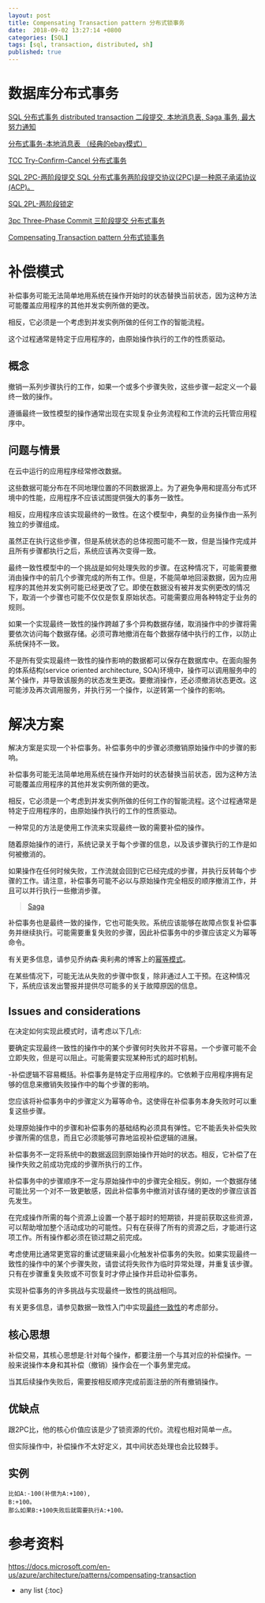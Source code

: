 ```yaml
---
layout: post
title: Compensating Transaction pattern 分布式锁事务
date:  2018-09-02 13:27:14 +0800
categories: [SQL]
tags: [sql, transaction, distributed, sh]
published: true
---
```


# 数据库分布式事务

[SQL 分布式事务 distributed transaction 二段提交, 本地消息表, Saga 事务, 最大努力通知](https://houbb.github.io/2018/09/02/sql-distribute-transaction)

[分布式事务-本地消息表 （经典的ebay模式）](https://houbb.github.io/2018/09/02/sql-distribute-transaction-mq)

[TCC Try-Confirm-Cancel 分布式事务](https://houbb.github.io/2018/09/02/sql-distribute-transaction-tcc)

[SQL 2PC-两阶段提交 SQL 分布式事务两阶段提交协议(2PC)是一种原子承诺协议(ACP)。](https://houbb.github.io/2018/09/02/sql-distribute-transaction-2pc)

[SQL 2PL-两阶段锁定](https://houbb.github.io/2018/09/02/sql-distribute-transaction-2pl)

[3pc Three-Phase Commit 三阶段提交 分布式事务](https://houbb.github.io/2018/09/02/sql-distribute-transaction-3pc)

[Compensating Transaction pattern 分布式锁事务](https://houbb.github.io/2018/09/02/sql-distribute-transaction-compensating)

# 补偿模式

补偿事务可能无法简单地用系统在操作开始时的状态替换当前状态，因为这种方法可能覆盖应用程序的其他并发实例所做的更改。

相反，它必须是一个考虑到并发实例所做的任何工作的智能流程。

这个过程通常是特定于应用程序的，由原始操作执行的工作的性质驱动。

## 概念 

撤销一系列步骤执行的工作，如果一个或多个步骤失败，这些步骤一起定义一个最终一致的操作。

遵循最终一致性模型的操作通常出现在实现复杂业务流程和工作流的云托管应用程序中。

## 问题与情景

在云中运行的应用程序经常修改数据。

这些数据可能分布在不同地理位置的不同数据源上。为了避免争用和提高分布式环境中的性能，应用程序不应该试图提供强大的事务一致性。

相反，应用程序应该实现最终的一致性。在这个模型中，典型的业务操作由一系列独立的步骤组成。

虽然正在执行这些步骤，但是系统状态的总体视图可能不一致，但是当操作完成并且所有步骤都执行之后，系统应该再次变得一致。

最终一致性模型中的一个挑战是如何处理失败的步骤。在这种情况下，可能需要撤消由操作中的前几个步骤完成的所有工作。但是，不能简单地回滚数据，因为应用程序的其他并发实例可能已经更改了它。即使在数据没有被并发实例更改的情况下，取消一个步骤也可能不仅仅是恢复原始状态。可能需要应用各种特定于业务的规则。

如果一个实现最终一致性的操作跨越了多个异构数据存储，取消操作中的步骤将需要依次访问每个数据存储。必须可靠地撤消在每个数据存储中执行的工作，以防止系统保持不一致。

不是所有受实现最终一致性的操作影响的数据都可以保存在数据库中。在面向服务的体系结构(service oriented architecture, SOA)环境中，操作可以调用服务中的某个操作，并导致该服务的状态发生更改。要撤消操作，还必须撤消状态更改。这可能涉及再次调用服务，并执行另一个操作，以逆转第一个操作的影响。

# 解决方案

解决方案是实现一个补偿事务。补偿事务中的步骤必须撤销原始操作中的步骤的影响。

补偿事务可能无法简单地用系统在操作开始时的状态替换当前状态，因为这种方法可能覆盖应用程序的其他并发实例所做的更改。

相反，它必须是一个考虑到并发实例所做的任何工作的智能流程。这个过程通常是特定于应用程序的，由原始操作执行的工作的性质驱动。

一种常见的方法是使用工作流来实现最终一致的需要补偿的操作。

随着原始操作的进行，系统记录关于每个步骤的信息，以及该步骤执行的工作是如何被撤消的。

如果操作在任何时候失败，工作流就会回到它已经完成的步骤，并执行反转每个步骤的工作。请注意，补偿事务可能不必以与原始操作完全相反的顺序撤消工作，并且可以并行执行一些撤消步骤。

> [Saga](http://vasters.com/archive/Sagas.html)

补偿事务也是最终一致的操作，它也可能失败。系统应该能够在故障点恢复补偿事务并继续执行。可能需要重复失败的步骤，因此补偿事务中的步骤应该定义为幂等命令。

有关更多信息，请参见乔纳森·奥利弗的博客上的[幂等模式](http://blog.jonathanoliver.com/idempotency-patterns/)。

在某些情况下，可能无法从失败的步骤中恢复，除非通过人工干预。在这种情况下，系统应该发出警报并提供尽可能多的关于故障原因的信息。

## Issues and considerations

在决定如何实现此模式时，请考虑以下几点:

要确定实现最终一致性的操作中的某个步骤何时失败并不容易。一个步骤可能不会立即失败，但是可以阻止。可能需要实现某种形式的超时机制。

-补偿逻辑不容易概括。补偿事务是特定于应用程序的。它依赖于应用程序拥有足够的信息来撤销失败操作中的每个步骤的影响。

您应该将补偿事务中的步骤定义为幂等命令。这使得在补偿事务本身失败时可以重复这些步骤。

处理原始操作中的步骤和补偿事务的基础结构必须具有弹性。它不能丢失补偿失败步骤所需的信息，而且它必须能够可靠地监视补偿逻辑的进展。

补偿事务不一定将系统中的数据返回到原始操作开始时的状态。相反，它补偿了在操作失败之前成功完成的步骤所执行的工作。

补偿事务中的步骤顺序不一定与原始操作中的步骤完全相反。例如，一个数据存储可能比另一个对不一致更敏感，因此补偿事务中撤消对该存储的更改的步骤应该首先发生。

在完成操作所需的每个资源上设置一个基于超时的短期锁，并提前获取这些资源，可以帮助增加整个活动成功的可能性。只有在获得了所有的资源之后，才能进行这项工作。所有操作都必须在锁过期之前完成。

考虑使用比通常更宽容的重试逻辑来最小化触发补偿事务的失败。如果实现最终一致性的操作中的某个步骤失败，请尝试将失败作为临时异常处理，并重复该步骤。只有在步骤重复失败或不可恢复时才停止操作并启动补偿事务。

实现补偿事务的许多挑战与实现最终一致性的挑战相同。

有关更多信息，请参见数据一致性入门中实现[最终一致性](https://docs.microsoft.com/en-us/previous-versions/msp-n-p/dn589800(v=pandp.10))的考虑部分。

## 核心思想

补偿交易，其核心思想是:针对每个操作，都要注册一个与其对应的补偿操作。一般来说操作本身和其补偿（撤销）操作会在一个事务里完成。

当其后续操作失败后，需要按相反顺序完成前面注册的所有撤销操作。

## 优缺点

跟2PC比，他的核心价值应该是少了锁资源的代价。流程也相对简单一点。

但实际操作中，补偿操作不太好定义，其中间状态处理也会比较棘手。

## 实例

```
比如A:-100(补偿为A:+100),
B:+100。
那么如果B:+100失败后就需要执行A:+100。
```

# 参考资料

https://docs.microsoft.com/en-us/azure/architecture/patterns/compensating-transaction


* any list
{:toc}